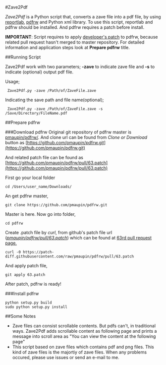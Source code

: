 #Zave2Pdf

_Zave2Pdf_ is a Python script that, converts a zave file into a pdf file, by using [reportlab](https://pypi.python.org/pypi/reportlab), [pdfrw](https://github.com/pmaupin/pdfrw/) and Python xml library. To use this script, reportlab and pdfrw should be installed. And pdfrw requires a patch before install.

__IMPORTANT__: Script requires to apply [developer's patch](https://github.com/pmaupin/pdfrw/pull/63) to pdfrw, because related pull request hasn't merged to master repository. For detailed information and application steps look at __Prepare pdfrw__ title.

##Running Script

Zave2Pdf work with two parameters; __-zave__ to indicate zave file and __-s__ to indicate (optional) output pdf file.

Usage;

     Zave2Pdf.py -zave /Path/of/ZaveFile.zave

Indicating the save path and file name(optional);

     Zave2Pdf.py -zave /Path/of/ZaveFile.zave -s /Save/Directory/FileName.pdf


##Prepare pdfrw

###Download pdfrw
Original git repository of pdfrw master is [pmaupin/pdfrw/](https://github.com/pmaupin/pdfrw/). And clone url can be found from _Clone or Download_ button as [https://github.com/pmaupin/pdfrw.git](https://github.com/pmaupin/pdfrw.git)

And related patch file can be found as [https://github.com/pmaupin/pdfrw/pull/63.patch](https://github.com/pmaupin/pdfrw/pull/63.patch)

First go your local folder

	cd /Users/user_name/Downloads/
	
An get pdfrw master,
	
	git clone https://github.com/pmaupin/pdfrw.git
	
Master is here. Now go into folder,
	
	cd pdfrw

Create .patch file by _curl_, from github's patch file url ([_pmaupin/pdfrw/pull/63.patch_](https://patch-diff.githubusercontent.com/raw/pmaupin/pdfrw/pull/63.patch)) which can be found at [63rd pull request page.](https://github.com/pmaupin/pdfrw/pull/63)

	curl -0 https://patch-diff.githubusercontent.com/raw/pmaupin/pdfrw/pull/63.patch
	
And apply patch file,

	git apply 63.patch

After patch, pdfrw is ready!

###Install pdfrw

	python setup.py build
	sudo python setup.py install
     
##Some Notes

- Zave files can consist scrollable contents. But pdfs can't, in traditional ways. Zave2Pdf adds scrollable content as following page and prints a message into scroll area as "You can view the content at the following page"
- This script based on zave files which contains pdf and png files. This kind of zave files is the majortiy of zave files. When any problems occured, please use issues or send an e-mail to me.